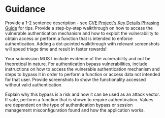 # Guidance

Provide a 1-2 sentence description - see [CVE Project's Key Details Phrasing Guide](http://cveproject.github.io/docs/content/key-details-phrasing.pdf) for tips. Provide a step-by-step walkthrough on how to access the vulnerable authentication mechanism and how to exploit the vulnerability to obtain access or perform a function that is intended to enforce authentication. Adding a dot-pointed walkthrough with relevant screenshots will speed triage time and result in faster rewards!

Your submission MUST include evidence of the vulnerability and not be theoretical in nature. For authentication bypass vulnerabilities, include instructions on how to access the vulnerable authentication mechanism and steps to bypass it in order to perform a function or access data not intended for that user. Provide screenshots to show the functionality accessed without valid authentication.

Explain why this bypass is a risk and how it can be used as an attack vector. If safe, perform a function that is shown to require authentication. Values are dependent on the type of authentication bypass or session management misconfiguration found and how the application works.
